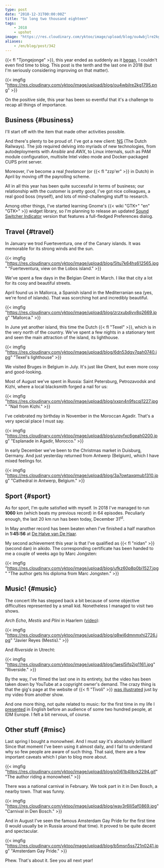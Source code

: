 ```yaml
---
type: post
date: "2018-12-31T00:00:00Z"
title: "So long two thousand eighteen"
tags:
    - 2018
    - upshot
image: "https://res.cloudinary.com/yktoo/image/upload/blog/ou4wbjlre2kg1795.png"
aliases:
    - /en/blog/post/342
---
```


{{< fl "Tjongejonge" >}}, this year ended as suddenly as it [began](0332), I couldn't even find time to blog. This post is the tenth and the last one in 2018 (but I'm seriously considering improving on that matter).

{{< imgfig "https://res.cloudinary.com/yktoo/image/upload/blog/ou4wbjlre2kg1795.png" >}}

On the positive side, this year has been so eventful that it's a challenge to recap all things of importance.

<!--more-->

## Business {#business}

I'll start off with the item that made other activities possible.

And there's plenty to be proud of. I've got a new client: [NS](https://www.ns.nl/) (The Dutch Railways). The job required delving into myriads of new technologies, from autodeployments with *Ansible* and *AWX*, to Linux internals, such as PAM module configuration, multisite Intel video mode and Docker-packaged CUPS print server.

Moreover, I've become a real *freelancer* (or {{< fl "zzp'er" >}} in Dutch) in April by moving off the payrolling scheme.

All in all this year has been quite successful in terms of business; our relationship with the customer is pretty good, I've got nice colleagues, a real good boss (myself), and lots of mind-challenging stuff to research.

Among other things, I've started learning Gnome's {{< wiki "GTK+" "en" "GTK+" >}} widget library, so I'm planning to release an updated [Sound Switcher Indicator](/software/sound-switcher-indicator) version that features a full-fledged Preferences dialog.

## Travel {#travel}

In January we trod Fuerteventura, one of the Canary islands. It was memorable for its strong winds and the sun.

{{< imgfig "https://res.cloudinary.com/yktoo/image/upload/blog/5ltu7k64hs612565.jpg" "Fuerteventura, view on the Lobos island." >}}

We've spent a few days in the Belgian Ghent in March. I like that city a lot for its cosy and beautiful streets.

April found us in Mallorca, a Spanish island in the Mediterranian sea (yes, we're fond of islands). That was scorching hot and incredibly beautiful.

{{< imgfig "https://res.cloudinary.com/yktoo/image/upload/blog/zrzxubdjvv8q2669.jpg" "Mallorca." >}}

In June yet another island, this time the Dutch {{< fl "Texel" >}}, which is in the very north of the country. We've spent a few nights in a stationary tent and seen the main attraction of the island, its lighthouse.

{{< imgfig "https://res.cloudinary.com/yktoo/image/upload/blog/6dn53dgv7qah0740.jpg" "Texel's lighthouse" >}}

We visited Bruges in Belgium in July. It's just like Ghent, but even more cosy and good-looking.

Most of August we've spent in Russia: Saint Petersburg, Petrozavodsk and Kizhi, where a local blacksmith forged a nail for us:

{{< imgfig "https://res.cloudinary.com/yktoo/image/upload/blog/xxpn4n9fscqj1227.jpg" "Nail from Kizhi." >}}

I've celebrated my birthday in November in the Moroccan Agadir. That's a very special place I must say.

{{< imgfig "https://res.cloudinary.com/yktoo/image/upload/blog/urqyfxc6geah0200.jpg" "Esplanade in Agadir, Morocco." >}}

In early December we've been to the Christmas market in Duisburg, Germany. And just yesterday returned from Antwerp (Belgium), which I have mixed feelings for.

{{< imgfig "https://res.cloudinary.com/yktoo/image/upload/blog/3a7owtaxqmub1310.jpg" "Cathedral in Antwerp, Belgium." >}}

## Sport {#sport}

As for sport, I'm quite satisfied with myself. In 2018 I've managed to run **1060** km (which beats my previous record) in 64 episodes. Peculiarly enough, the last 20 km run has been today, December 31<sup>st</sup>.

In May another record has been beaten when I've finished a half marathon in **1:45:56** at [De Halve van De Haar](0335).

My second achievement this year is that I've qualified as {{< fl "nidan" >}} (second dan) in aikido. The corresponding certificate has been handed to me a couple of weeks ago by Marc Jongsten:

{{< imgfig "https://res.cloudinary.com/yktoo/image/upload/blog/ufkz60p8p0bi1527.jpg" "The author gets his diploma from Marc Jongsten." >}}

## Music! {#music}

The concert life has stepped back a bit because of some objective difficulties represented by a small kid. Nonetheless I managed to visit two shows.

*Arch Echo*, *Mestís* and *Plini* in Haarlem ([video](/videoevents/vevt0048)):

{{< imgfig "https://res.cloudinary.com/yktoo/image/upload/blog/q8wj6dmnmxhj2726.jpg" "Javier Reyes (Mestís)." >}}

And *Riverside* in Utrecht:

{{< imgfig "https://res.cloudinary.com/yktoo/image/upload/blog/1aesl5ifq2jq1161.jpg" "Riverside." >}}

By the way, I've filmed the last one in its entirety, but the video has been taken down by YouTube at a copyright owner's demand. The crazy thing is that the gig's page at the website of {{< fl "Tivoli" >}} [was illustrated](0341) just by my video from another show.

And one more thing, not quite related to music: for the first time in my life I [presented](0340) in English before an audience of some two hundred people, at IDM Europe. I felt a bit nervous, of course.

## Other stuff {#misc}

Last spring I bought a monowheel. And I must say it's absolutely brilliant! Since that moment I've been using it almost daily, and I fail to understand why so few people are aware of such thing. That said, there are a few important caveats which I plan to blog more about.

{{< imgfig "https://res.cloudinary.com/yktoo/image/upload/blog/p0j61b4llbrk2294.gif" "The author riding a monowheel." >}}

There was a national carnival in February. We took part in it in Den Bosch, a nearby town. That was funny.

{{< imgfig "https://res.cloudinary.com/yktoo/image/upload/blog/way3r6lli5af0869.jpg" "Carnival in Den Bosch." >}}

And in August I've seen the famous Amsterdam Gay Pride for the first time (I would usually be in Russia around that time). It proved to be quite decent and spectacular.

{{< imgfig "https://res.cloudinary.com/yktoo/image/upload/blog/b5msn5ss721n0241.jpg" "Amsterdam Gay Pride." >}}

Phew. That's about it. See you all next year!
